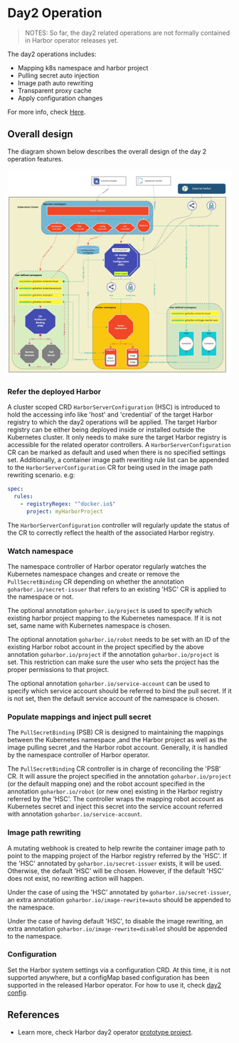 # Day2 Operation

> NOTES: So far, the day2 related operations are not formally contained in Harbor operator releases yet.

The day2 operations includes:

* Mapping k8s namespace and harbor project
* Pulling secret auto injection
* Image path auto rewriting
* Transparent proxy cache
* Apply configuration changes

For more info, check [Here](https://github.com/szlabs/harbor-automation-4k8s#harbor-automation-4k8s).

## Overall design

The diagram shown below describes the overall design of the day 2 operation features.

![day2 operation arch design](../images/arch/day2-operator-design.jpg)

### Refer the deployed Harbor

A cluster scoped CRD `HarborServerConfiguration` (HSC) is introduced to hold the accessing info like 'host' and 'credential' of the target Harbor registry to which the day2 operations will be applied. The target Harbor registry can be either being deployed inside or installed outside the Kubernetes cluster. It only needs to make sure the target Harbor registry is accessible for the related operator controllers. A `HarborServerConfiguration` CR can be marked as default and used when there is no specified settings set. Additionally, a container image path rewriting rule list can be appended to the `HarborServerConfiguration` CR for being used in the image path rewriting scenario. e.g:

```yaml
spec:
  rules:
    - registryRegex: "^docker.io$"
      project: myHarborProject
```

The `HarborServerConfiguration` controller will regularly update the status of the CR to correctly reflect the health of the associated Harbor registry.

### Watch namespace

The namespace controller of Harbor operator regularly watches the Kubernetes namespace changes and create or remove the `PullSecretBinding` CR depending on whether the annotation `goharbor.io/secret-issuer` that refers to an existing 'HSC' CR is applied to the namespace or not.

The optional annotation `goharbor.io/project` is used to specify which existing harbor project mapping to the Kubernetes namespace.
If it is not set, same name with Kubernetes namespace is chosen.

The optional annotation `goharbor.io/robot` needs to be set with an ID of the existing Harbor robot account in the project specified by the above annotation `goharbor.io/project` if the annotation `goharbor.io/project` is set. This restriction can make sure the user who sets the project has the proper permissions to that project.

The optional annotation `goharbor.io/service-account` can be used to specify which service account should be referred to bind the pull secret. If it is not set, then the default service account of the namespace is chosen.

### Populate mappings and inject pull secret

The `PullSecretBinding` (PSB) CR is designed to maintaining the mappings between the Kubernetes namespace ,and the Harbor project as well as the image pulling secret ,and the Harbor robot account. Generally, it is handled by the namespace controller of Harbor operator.

The `PullSecretBinding` CR controller is in charge of reconciling the 'PSB' CR. It will assure the project specified in the annotation `goharbor.io/project` (or the default mapping one) and the robot account specified in the annotation
`goharbor.io/robot` (or new one) existing in the Harbor registry referred by the 'HSC'. The controller wraps the mapping robot account as Kubernetes secret and inject this secret into the service account referred with annotation `goharbor.io/service-account`.

### Image path rewriting

A mutating webhook is created to help rewrite the container image path to point to the mapping project of the Harbor registry referred by the 'HSC'. If the 'HSC' annotated by `goharbor.io/secret-issuer` exists, it will be used. Otherwise, the default 'HSC' will be chosen. However, if the default 'HSC' does not exist, no rewriting action will happen.

Under the case of using the 'HSC' annotated by `goharbor.io/secret-issuer`, an extra annotation `goharbor.io/image-rewrite=auto` should be appended to the namespace.

Under the case of having default 'HSC', to disable the image rewriting, an extra annotation `goharbor.io/image-rewrite=disabled`
should be appended to the namespace.

### Configuration

Set the Harbor system settings via a configuration CRD. At this time, it is not supported anywhere, but a configMap based configuration has been supported in the released Harbor operator. For how to use it, check [day2 config](../configurations/day2-config.md).

## References

* Learn more, check Harbor day2 operator [prototype project](https://github.com/szlabs/harbor-automation-4k8s).
